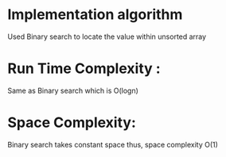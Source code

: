 # Implementation algorithm
Used Binary search to locate the value  within unsorted array

# Run Time Complexity :
Same as Binary search which is O(logn) <br>
# Space Complexity: 
Binary search takes constant space thus, space complexity O(1)
